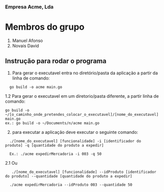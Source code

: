 
### Empresa Acme, Lda

# Membros do grupo
1. Manuel Afonso
2. Novais David

## Instrução para rodar o programa 

1. Para gerar o  executavel entra no diretório/pasta da aplicação a partir da linha de comando:  
```
  go build -o acme main.go
```
1.2 Para gerar o executavel em um diretorio/pasta diferente, a partir linha de comando:
  ```
 go build -o ~/[o_caminho_onde_pretendes_colocar_o_executavel]/[nome_do_executavel] main.go
 ex.: go build -o ~/Documents/n/acme main.go   
```
2. para executar a aplicação deve executar o seguinte comando:
```
  ./[nome_do_executavel] [funcionalidade] -i [identificador do produto] -q [quantidade do produto a expedir]
```
```
  Ex.: ./acme expedirMercadoria -i 003 -q 50
```
2.1 Ou 
```
   ./[nome_do_executavel] [funcionalidade] --idProduto [identificador do produto] --quantidade [quantidade do produto a expedir]
```
```
  ./acme expedirMercadoria --idProduto 003 --quantidade 50
```
